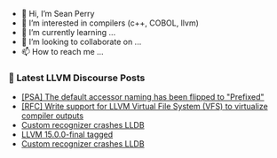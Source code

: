 - 👋 Hi, I’m Sean Perry
- 👀 I’m interested in compilers (c++, COBOL, llvm)
- 🌱 I’m currently learning ...
- 💞️ I’m looking to collaborate on ...
- 📫 How to reach me ...

<!---
s66perry/s66perry is a ✨ special ✨ repository because its `README.md` (this file) appears on your GitHub profile.
You can click the Preview link to take a look at your changes.
--->
### 📕 Latest LLVM Discourse Posts

<!-- DISCOURSE-LLVM:START -->
- [[PSA] The default accessor naming has been flipped to &quot;Prefixed&quot;](https://discourse.llvm.org/t/psa-the-default-accessor-naming-has-been-flipped-to-prefixed/65111#post_1)
- [[RFC] Write support for LLVM Virtual File System &lpar;VFS&rpar; to virtualize compiler outputs](https://discourse.llvm.org/t/rfc-write-support-for-llvm-virtual-file-system-vfs-to-virtualize-compiler-outputs/65110#post_2)
- [Custom recognizer crashes LLDB](https://discourse.llvm.org/t/custom-recognizer-crashes-lldb/65028#post_8)
- [LLVM 15.0.0-final tagged](https://discourse.llvm.org/t/llvm-15-0-0-final-tagged/65097#post_5)
- [Custom recognizer crashes LLDB](https://discourse.llvm.org/t/custom-recognizer-crashes-lldb/65028#post_7)
<!-- DISCOURSE-LLVM:END -->
